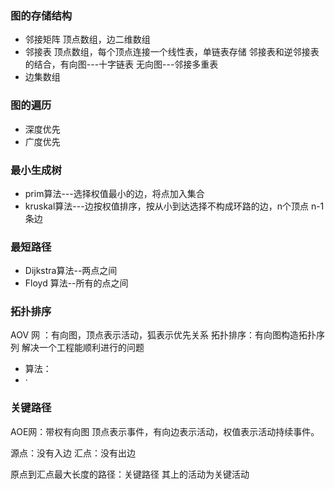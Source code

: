 


### 图的存储结构
+ 邻接矩阵
顶点数组，边二维数组
+ 邻接表
顶点数组，每个顶点连接一个线性表，单链表存储
邻接表和逆邻接表的结合，有向图---十字链表  无向图---邻接多重表
+ 边集数组

### 图的遍历
+ 深度优先
+ 广度优先

### 最小生成树
+ prim算法---选择权值最小的边，将点加入集合
+ kruskal算法---边按权值排序，按从小到达选择不构成环路的边，n个顶点 n-1条边
### 最短路径
+ Dijkstra算法--两点之间
+ Floyd 算法--所有的点之间
### 拓扑排序
AOV 网 ：有向图，顶点表示活动，狐表示优先关系
拓扑排序：有向图构造拓扑序列
解决一个工程能顺利进行的问题
+ 算法：
+ ·
### 关键路径
AOE网：带权有向图
顶点表示事件，有向边表示活动，权值表示活动持续事件。

源点：没有入边
汇点：没有出边

原点到汇点最大长度的路径：关键路径  其上的活动为关键活动

